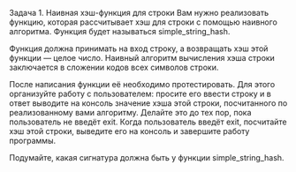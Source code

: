 Задача 1. Наивная хэш-функция для строки
Вам нужно реализовать функцию, которая рассчитывает хэш для строки с помощью наивного алгоритма. Функция будет называться simple_string_hash.

Функция должна принимать на вход строку, а возвращать хэш этой функции — целое число. Наивный алгоритм вычисления хэша строки заключается в сложении кодов всех символов строки.

После написания функции её необходимо протестировать. Для этого организуйте работу с пользователем: просите его ввести строку и в ответ выводите на консоль значение хэша этой строки, посчитанного по реализованному вами алгоритму. Делайте это до тех пор, пока пользователь не введёт exit. Когда пользователь введёт exit, посчитайте хэш этой строки, выведите его на консоль и завершите работу программы.

Подумайте, какая сигнатура должна быть у функции simple_string_hash.